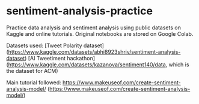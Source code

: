# sentiment-analysis-practice
Practice data analysis and sentiment analysis using public datasets on Kaggle and online tutorials. 
Original notebooks are stored on Google Colab.

Datasets used:
[Tweet Polarity dataset]
(https://www.kaggle.com/datasets/abhi8923shriv/sentiment-analysis-dataset)
[AI Tweetiment hackathon]
(https://www.kaggle.com/datasets/kazanova/sentiment140/data, which is the dataset for ACM)

Main tutorial followed:
https://www.makeuseof.com/create-sentiment-analysis-model/ (https://www.makeuseof.com/create-sentiment-analysis-model/)
 
